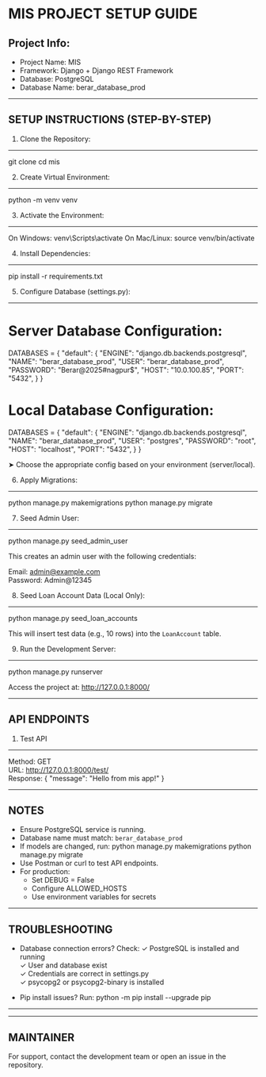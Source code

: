MIS PROJECT SETUP GUIDE
========================

Project Info:
-------------
- Project Name: MIS
- Framework: Django + Django REST Framework
- Database: PostgreSQL
- Database Name: berar_database_prod

---------------------------------------
SETUP INSTRUCTIONS (STEP-BY-STEP)
---------------------------------------

1. Clone the Repository:
------------------------
   git clone <your-repo-url>
   cd mis

2. Create Virtual Environment:
------------------------------
   python -m venv venv

3. Activate the Environment:
----------------------------
   On Windows:
       venv\Scripts\activate
   On Mac/Linux:
       source venv/bin/activate

4. Install Dependencies:
------------------------
   pip install -r requirements.txt

5. Configure Database (settings.py):
------------------------------------

   # Server Database Configuration:
   DATABASES = {
       "default": {
           "ENGINE": "django.db.backends.postgresql",
           "NAME": "berar_database_prod",
           "USER": "berar_database_prod",
           "PASSWORD": "Berar@2025#nagpur$",
           "HOST": "10.0.100.85",
           "PORT": "5432",
       }
   }

   # Local Database Configuration:
   DATABASES = {
       "default": {
           "ENGINE": "django.db.backends.postgresql",
           "NAME": "berar_database_prod",
           "USER": "postgres",
           "PASSWORD": "root",
           "HOST": "localhost",
           "PORT": "5432",
       }
   }

   ➤ Choose the appropriate config based on your environment (server/local).

6. Apply Migrations:
--------------------
   python manage.py makemigrations
   python manage.py migrate

7. Seed Admin User:
-------------------
   python manage.py seed_admin_user

   This creates an admin user with the following credentials:

   Email:    admin@example.com  
   Password: Admin@12345

8. Seed Loan Account Data (Local Only):
---------------------------------------
   python manage.py seed_loan_accounts

   This will insert test data (e.g., 10 rows) into the `LoanAccount` table.

9. Run the Development Server:
------------------------------
   python manage.py runserver

   Access the project at:
   http://127.0.0.1:8000/

---------------------------------------
API ENDPOINTS
---------------------------------------

1. Test API
-----------
   Method: GET  
   URL:    http://127.0.0.1:8000/test/  
   Response:
   {
     "message": "Hello from mis app!"
   }

---------------------------------------
NOTES
---------------------------------------

- Ensure PostgreSQL service is running.
- Database name must match: `berar_database_prod`
- If models are changed, run:
     python manage.py makemigrations
     python manage.py migrate
- Use Postman or curl to test API endpoints.
- For production:
     - Set DEBUG = False
     - Configure ALLOWED_HOSTS
     - Use environment variables for secrets

---------------------------------------
TROUBLESHOOTING
---------------------------------------

- Database connection errors? Check:
   ✓ PostgreSQL is installed and running  
   ✓ User and database exist  
   ✓ Credentials are correct in settings.py  
   ✓ psycopg2 or psycopg2-binary is installed

- Pip install issues?
   Run:
   python -m pip install --upgrade pip

---------------------------------------


---------------------------------------
MAINTAINER
---------------------------------------

For support, contact the development team or open an issue in the repository.
